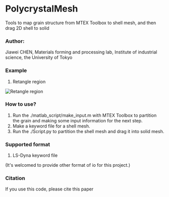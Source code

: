 # PolycrystalMesh
Tools to map grain structure from MTEX Toolbox to shell mesh, and then drag 2D shell to solid

### Author: 
Jiawei CHEN, Materials forming and processing lab, Institute of industrial science, the University of Tokyo

### Example
1. Retangle region

![Retangle region](https://github.com/MaynotbeGarychan/PolycrystalMesh/tree/dev/web/example_retangle_region.jpg)

### How to use?
1. Run the ./matlab_script/make_input.m with MTEX Toolbox to 
partition the grain and making some input information for the next step.
2. Make a keyword file for a shell mesh.
3. Run the ./Script.py to partition the shell mesh and drag it into
solid mesh.

### Supported format
1. LS-Dyna keyword file

(It's welcomed to provide other format of io for this project.)

### Citation
If you use this code, please cite this paper